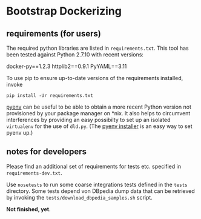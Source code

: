 # Bootstrap Dockerizing

## requirements (for users)
The required python libraries are listed in `requirements.txt`. This tool has
been tested against Python 2.7.10 with recent versions:

docker-py==1.2.3
httplib2==0.9.1
PyYAML==3.11

To use pip to ensure up-to-date versions of the requirements installed, invoke

    pip install -Ur requirements.txt

[pyenv](https://github.com/yyuu/pyenv) can be useful to be able to obtain a
more recent Python version not provisioned by your package manager on *nix.
It also helps to circumvent interferences by providing an easy possibilty
to set up an isolated `virtualenv` for the use of `dld.py`. 
(The [pyenv installer](https://github.com/yyuu/pyenv-installer) is an easy
 way to set pyenv up.) 


## notes for developers
Please find an additional set of requirements for tests etc. specified in
`requirements-dev.txt`.

Use `nosetests` to run some coarse integrations tests defined in the `tests`
directory. Some tests depend von DBpedia dump data that can be retrieved by
invoking the `tests/download_dbpedia_samples.sh` script.


**Not finished, yet**.
